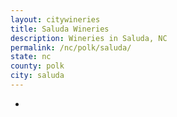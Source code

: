 ```yaml
---
layout: citywineries
title: Saluda Wineries
description: Wineries in Saluda, NC
permalink: /nc/polk/saluda/
state: nc
county: polk
city: saluda
---
```

-
